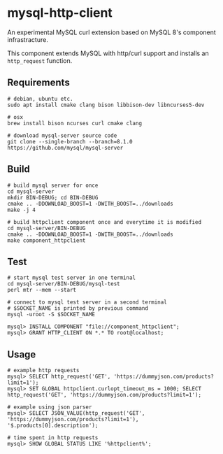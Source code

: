 # mysql-http-client

An experimental MySQL curl extension based on MySQL 8's component infrastracture. 

This component extends MySQL with http/curl support and installs an `http_request` function.

## Requirements

    # debian, ubuntu etc.
    sudo apt install cmake clang bison libbison-dev libncurses5-dev

    # osx
    brew install bison ncurses curl cmake clang

    # download mysql-server source code
    git clone --single-branch --branch=8.1.0 https://github.com/mysql/mysql-server

## Build

    # build mysql server for once
    cd mysql-server
    mkdir BIN-DEBUG; cd BIN-DEBUG
    cmake .. -DDOWNLOAD_BOOST=1 -DWITH_BOOST=../downloads
    make -j 4

    # build httpclient component once and everytime it is modified
    cd mysql-server/BIN-DEBUG
    cmake .. -DDOWNLOAD_BOOST=1 -DWITH_BOOST=../downloads
    make component_httpclient

## Test

    # start mysql test server in one terminal
    cd mysql-server/BIN-DEBUG/mysql-test
    perl mtr --mem --start

    # connect to mysql test server in a second terminal
    # $SOCKET_NAME is printed by previous command
    mysql -uroot -S $SOCKET_NAME

    mysql> INSTALL COMPONENT "file://component_httpclient";
    mysql> GRANT HTTP_CLIENT ON *.* TO root@localhost;

## Usage

    # example http requests
    mysql> SELECT http_request('GET', 'https://dummyjson.com/products?limit=1');
    mysql> SET GLOBAL httpclient.curlopt_timeout_ms = 1000; SELECT http_request('GET', 'https://dummyjson.com/products?limit=1');

    # example using json parser
    mysql> SELECT JSON_VALUE(http_request('GET', 'https://dummyjson.com/products?limit=1'), '$.products[0].description');

    # time spent in http requests
    mysql> SHOW GLOBAL STATUS LIKE '%httpclient%';


